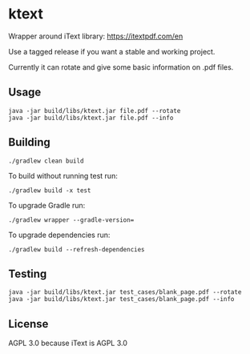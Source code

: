 ktext
=====

Wrapper around iText library: https://itextpdf.com/en

Use a tagged release if you want a stable and working project.

Currently it can rotate and give some basic information on .pdf files.

Usage
-----

```
java -jar build/libs/ktext.jar file.pdf --rotate
java -jar build/libs/ktext.jar file.pdf --info
```

Building
--------

```
./gradlew clean build
```

To build without running test run:
```
./gradlew build -x test
```

To upgrade Gradle run:
```
./gradlew wrapper --gradle-version=
```

To upgrade dependencies run:
```
./gradlew build --refresh-dependencies
```

Testing
-------

```
java -jar build/libs/ktext.jar test_cases/blank_page.pdf --rotate
java -jar build/libs/ktext.jar test_cases/blank_page.pdf --info
```

License
-------

AGPL 3.0 because iText is AGPL 3.0

